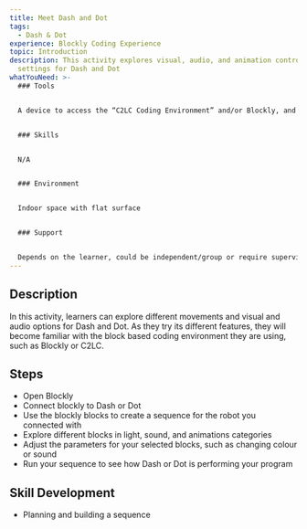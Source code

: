 ```yaml
---
title: Meet Dash and Dot
tags:
  - Dash & Dot
experience: Blockly Coding Experience
topic: Introduction
description: This activity explores visual, audio, and animation control
  settings for Dash and Dot
whatYouNeed: >-
  ### Tools


  A device to access the “C2LC Coding Environment” and/or Blockly, and Dash and Dot


  ### Skills


  N/A


  ### Environment


  Indoor space with flat surface


  ### Support


  Depends on the learner, could be independent/group or require supervision/facilitation as necessary
---
```

## Description

In this activity, learners can explore different movements and visual and audio options for Dash and Dot. As they try its different features, they will become familiar with the block based coding environment they are using, such as Blockly or C2LC.

## Steps

* Open Blockly
* Connect blockly to Dash or Dot
* Use the blockly blocks to create a sequence for the robot you connected with
* Explore different blocks in light, sound, and animations categories
* Adjust the parameters for your selected blocks, such as changing colour or sound
* Run your sequence to see how Dash or Dot is performing your program

## Skill Development

* Planning and building a sequence